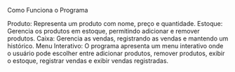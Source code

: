Como Funciona o Programa

Produto: Representa um produto com nome, preço e quantidade.
Estoque: Gerencia os produtos em estoque, permitindo adicionar e remover produtos.
Caixa: Gerencia as vendas, registrando as vendas e mantendo um histórico.
Menu Interativo: O programa apresenta um menu interativo onde o usuário pode escolher entre adicionar produtos, remover produtos, exibir o estoque, registrar vendas e exibir vendas registradas.

